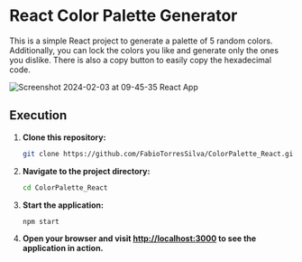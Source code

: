 # React Color Palette Generator

This is a simple React project to generate a palette of 5 random colors. Additionally, you can lock the colors you like and generate only the ones you dislike. There is also a copy button to easily copy the hexadecimal code.

![Screenshot 2024-02-03 at 09-45-35 React App](https://github.com/FabioTorresSilva/ColorPalette_React/assets/121696024/a4dce86e-01a7-4b0a-859f-66e1d3e8841f)

## Execution

1. **Clone this repository:**

    ```bash
    git clone https://github.com/FabioTorresSilva/ColorPalette_React.git
    ```

2. **Navigate to the project directory:**

    ```bash
    cd ColorPalette_React
    ```

3. **Start the application:**

    ```bash
    npm start
    ```

4. **Open your browser and visit [http://localhost:3000](http://localhost:3000) to see the application in action.**
